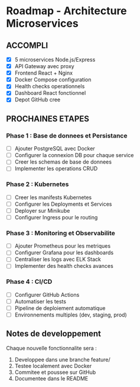 # Roadmap - Architecture Microservices

## ACCOMPLI
- [x] 5 microservices Node.js/Express
- [x] API Gateway avec proxy
- [x] Frontend React + Nginx
- [x] Docker Compose configuration
- [x] Health checks operationnels
- [x] Dashboard React fonctionnel
- [x] Depot GitHub cree

## PROCHAINES ETAPES

### Phase 1 : Base de donnees et Persistance
- [ ] Ajouter PostgreSQL avec Docker
- [ ] Configurer la connexion DB pour chaque service
- [ ] Creer les schemas de base de donnees
- [ ] Implementer les operations CRUD

### Phase 2 : Kubernetes
- [ ] Creer les manifests Kubernetes
- [ ] Configurer les Deployments et Services
- [ ] Deployer sur Minikube
- [ ] Configurer Ingress pour le routing

### Phase 3 : Monitoring et Observabilite
- [ ] Ajouter Prometheus pour les metriques
- [ ] Configurer Grafana pour les dashboards
- [ ] Centraliser les logs avec ELK Stack
- [ ] Implementer des health checks avances

### Phase 4 : CI/CD
- [ ] Configurer GitHub Actions
- [ ] Automatiser les tests
- [ ] Pipeline de deploiement automatique
- [ ] Environnements multiples (dev, staging, prod)

## Notes de developpement

Chaque nouvelle fonctionnalite sera :
1. Developpee dans une branche feature/
2. Testee localement avec Docker
3. Commitee et poussee sur GitHub
4. Documentee dans le README
